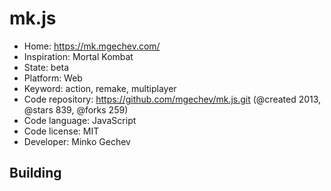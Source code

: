 # mk.js

- Home: https://mk.mgechev.com/
- Inspiration: Mortal Kombat
- State: beta
- Platform: Web
- Keyword: action, remake, multiplayer
- Code repository: https://github.com/mgechev/mk.js.git (@created 2013, @stars 839, @forks 259)
- Code language: JavaScript
- Code license: MIT
- Developer: Minko Gechev

## Building
